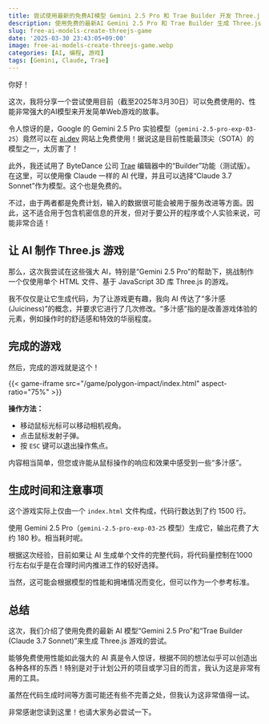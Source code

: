 ```yaml
---
title: 尝试使用最新的免费AI模型 Gemini 2.5 Pro 和 Trae Builder 开发 Three.js 游戏！
description: 使用免费的最新AI Gemini 2.5 Pro 和 Trae Builder 生成 Three.js 游戏！分享追求“多汁感”的开发过程以及单文件生成时的注意事项等。
slug: free-ai-models-create-threejs-game
date: '2025-03-30 23:43:05+09:00'
image: free-ai-models-create-threejs-game.webp
categories: [AI, 编程, 游戏]
tags: [Gemini, Claude, Trae]
---
```


你好！

这次，我将分享一个尝试使用目前（截至2025年3月30日）可以免费使用的、性能非常强大的AI模型来开发简单Web游戏的故事。

令人惊讶的是，Google 的 Gemini 2.5 Pro 实验模型（`gemini-2.5-pro-exp-03-25`）竟然可以在 [ai.dev](https://ai.dev) 网站上免费使用！据说这是目前性能最顶尖（SOTA）的模型之一，太厉害了！

此外，我还试用了 ByteDance 公司 [Trae](https://trae.ai) 编辑器中的“Builder”功能（测试版）。在这里，可以使用像 Claude 一样的 AI 代理，并且可以选择“Claude 3.7 Sonnet”作为模型。这个也是免费的。

不过，由于两者都是免费计划，输入的数据很可能会被用于服务改进等方面。因此，这不适合用于包含机密信息的开发，但对于要公开的程序或个人实验来说，可能非常合适！

## 让 AI 制作 Three.js 游戏

那么，这次我尝试在这些强大 AI，特别是“Gemini 2.5 Pro”的帮助下，挑战制作一个仅使用单个 HTML 文件、基于 JavaScript 3D 库 Three.js 的游戏。

我不仅仅是让它生成代码，为了让游戏更有趣，我向 AI 传达了“多汁感 (Juiciness)”的概念，并要求它进行了几次修改。“多汁感”指的是改善游戏体验的元素，例如操作时的舒适感和特效的华丽程度。

## 完成的游戏

然后，完成的游戏就是这个！

{{< game-iframe src="/game/polygon-impact/index.html" aspect-ratio="75%" >}}

**操作方法：**

*   移动鼠标光标可以移动相机视角。
*   点击鼠标发射子弹。
*   按 `ESC` 键可以退出操作焦点。

内容相当简单，但您或许能从鼠标操作的响应和效果中感受到一些“多汁感”。

## 生成时间和注意事项

这个游戏实际上仅由一个 `index.html` 文件构成，代码行数达到了约 1500 行。

使用 Gemini 2.5 Pro（`gemini-2.5-pro-exp-03-25` 模型）生成它，输出花费了大约 180 秒。相当耗时呢。

根据这次经验，目前如果让 AI 生成单个文件的完整代码，将代码量控制在1000 行左右似乎是在合理时间内推进工作的较好选择。

当然，这可能会根据模型的性能和拥堵情况而变化，但可以作为一个参考标准。

## 总结

这次，我们介绍了使用免费的最新 AI 模型“Gemini 2.5 Pro”和“Trae Builder (Claude 3.7 Sonnet)”来生成 Three.js 游戏的尝试。

能够免费使用性能如此强大的 AI 真是令人惊讶，根据不同的想法似乎可以创造出各种各样的东西！特别是对于计划公开的项目或学习目的而言，我认为这是非常有用的工具。

虽然在代码生成时间等方面可能还有些不完善之处，但我认为这非常值得一试。

非常感谢您读到这里！也请大家务必尝试一下。